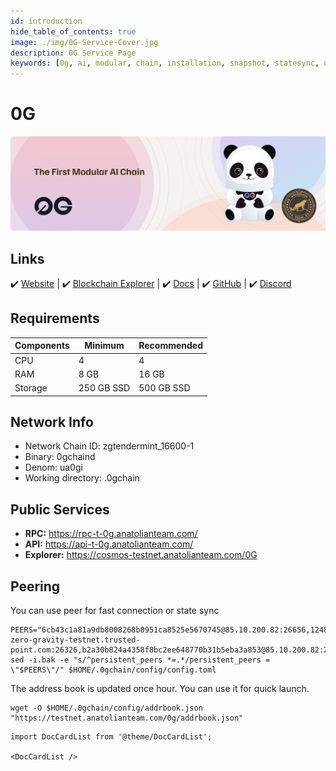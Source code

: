 ```yaml
---
id: introduction
hide_table_of_contents: true
image: ./img/0G-Service-Cover.jpg
description: 0G Service Page
keywords: [0g, ai, modular, chain, installation, snapshot, statesync, update]
---
```

# 0G

![0G](./img/0G-Service.jpg)

## Links
 ✔️ [Website](https://0g.ai/) |
 ✔️ [Blockchain Explorer](https://cosmos-testnet.anatolianteam.com/0G) |
 ✔️ [Docs](https://0glabs.gitbook.io/) |
 ✔️ [GitHub](https://github.com/0glabs) |
 ✔️ [Discord](https://discord.gg/0glabs)

## Requirements

| Components | Minimum | **Recommended** |
| ------------ | ------------ | ------------ |
| CPU |	4 | 4 |
| RAM	| 8 GB | 16 GB |
| Storage	| 250 GB SSD | 500 GB SSD |

## Network Info 
* Network Chain ID: zgtendermint_16600-1
* Binary: 0gchaind
* Denom: ua0gi
* Working directory: .0gchain

## Public Services
* **RPC:** https://rpc-t-0g.anatolianteam.com/ 
* **API:** https://api-t-0g.anatolianteam.com/
* **Explorer:** https://cosmos-testnet.anatolianteam.com/0G

## Peering
You can use peer for fast connection or state sync 
```shell
PEERS="6cb43c1a81a9db8008268b0951ca8525e5670745@85.10.200.82:26656,1248487ea585730cdf5d3c32e0c2a43ad0cda973@peer-zero-gravity-testnet.trusted-point.com:26326,b2a30b824a4358f8bc2ee648770b31b5eba3a853@85.10.200.82:26656"
sed -i.bak -e "s/^persistent_peers *=.*/persistent_peers = \"$PEERS\"/" $HOME/.0gchain/config/config.toml
```

The address book is updated once hour. You can use it for quick launch.
```shell
wget -O $HOME/.0gchain/config/addrbook.json "https://testnet.anatolianteam.com/0g/addrbook.json"
```

```mdx-code-block
import DocCardList from '@theme/DocCardList';

<DocCardList />
```
